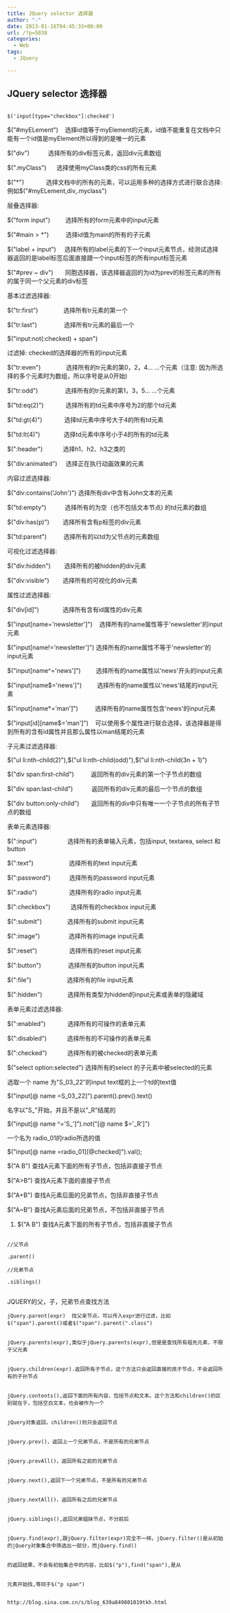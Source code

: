 ```yaml
---
title: JQuery selector 选择器
author: "-"
date: 2013-01-16T04:45:33+00:00
url: /?p=5038
categories:
  - Web
tags:
  - JQuery

---
```

## JQuery selector 选择器
```

$('input[type="checkbox"]:checked')

```

$("#myELement")    选择id值等于myElement的元素，id值不能重复在文档中只能有一个id值是myElement所以得到的是唯一的元素

$("div")           选择所有的div标签元素，返回div元素数组

$(".myClass")      选择使用myClass类的css的所有元素

$("*")             选择文档中的所有的元素，可以运用多种的选择方式进行联合选择: 例如$("#myELement,div,.myclass")

层叠选择器: 

$("form input")         选择所有的form元素中的input元素

$("#main > *")          选择id值为main的所有的子元素

$("label + input")     选择所有的label元素的下一个input元素节点，经测试选择器返回的是label标签后面直接跟一个input标签的所有input标签元素

$("#prev ~ div")       同胞选择器，该选择器返回的为id为prev的标签元素的所有的属于同一个父元素的div标签

基本过滤选择器: 

$("tr:first")               选择所有tr元素的第一个

$("tr:last")                选择所有tr元素的最后一个

$("input:not(:checked) + span")

过滤掉: checked的选择器的所有的input元素

$("tr:even")               选择所有的tr元素的第0，2，4... ...个元素（注意: 因为所选择的多个元素时为数组，所以序号是从0开始) 

$("tr:odd")                选择所有的tr元素的第1，3，5... ...个元素

$("td:eq(2)")             选择所有的td元素中序号为2的那个td元素

$("td:gt(4)")             选择td元素中序号大于4的所有td元素

$("td:lt(4)")              选择td元素中序号小于4的所有的td元素

$(":header")            选择h1、h2、h3之类的

$("div:animated")     选择正在执行动画效果的元素

内容过滤选择器: 

$("div:contains('John')") 选择所有div中含有John文本的元素

$("td:empty")           选择所有的为空（也不包括文本节点) 的td元素的数组

$("div:has(p)")        选择所有含有p标签的div元素

$("td:parent")          选择所有的以td为父节点的元素数组

可视化过滤选择器: 

$("div:hidden")        选择所有的被hidden的div元素

$("div:visible")        选择所有的可视化的div元素

属性过滤选择器: 

$("div[id]")              选择所有含有id属性的div元素

$("input[name='newsletter']")    选择所有的name属性等于'newsletter'的input元素

$("input[name!='newsletter']") 选择所有的name属性不等于'newsletter'的input元素

$("input[name^='news']")         选择所有的name属性以'news'开头的input元素

$("input[name$='news']")         选择所有的name属性以'news'结尾的input元素

$("input[name*='man']")          选择所有的name属性包含'news'的input元素

$("input[id][name$='man']")    可以使用多个属性进行联合选择，该选择器是得到所有的含有id属性并且那么属性以man结尾的元素

子元素过滤选择器: 

$("ul li:nth-child(2)"),$("ul li:nth-child(odd)"),$("ul li:nth-child(3n + 1)")

$("div span:first-child")          返回所有的div元素的第一个子节点的数组

$("div span:last-child")           返回所有的div元素的最后一个节点的数组

$("div button:only-child")       返回所有的div中只有唯一一个子节点的所有子节点的数组

表单元素选择器: 

$(":input")                  选择所有的表单输入元素，包括input, textarea, select 和 button

$(":text")                     选择所有的text input元素

$(":password")           选择所有的password input元素

$(":radio")                   选择所有的radio input元素

$(":checkbox")            选择所有的checkbox input元素

$(":submit")               选择所有的submit input元素

$(":image")                 选择所有的image input元素

$(":reset")                   选择所有的reset input元素

$(":button")                选择所有的button input元素

$(":file")                     选择所有的file input元素

$(":hidden")               选择所有类型为hidden的input元素或表单的隐藏域

表单元素过滤选择器: 

$(":enabled")             选择所有的可操作的表单元素

$(":disabled")            选择所有的不可操作的表单元素

$(":checked")            选择所有的被checked的表单元素

$("select option:selected") 选择所有的select 的子元素中被selected的元素

选取一个 name 为"S_03_22″的input text框的上一个td的text值

$("input[@ name =S_03_22]").parent().prev().text()

名字以"S_"开始，并且不是以"_R"结尾的

$("input[@ name ^='S_']").not("[@ name $='_R']")

一个名为 radio_01的radio所选的值

$("input[@ name =radio_01][@checked]").val();

$("A B") 查找A元素下面的所有子节点，包括非直接子节点

$("A>B") 查找A元素下面的直接子节点

$("A+B") 查找A元素后面的兄弟节点，包括非直接子节点

$("A~B") 查找A元素后面的兄弟节点，不包括非直接子节点

1. $("A B") 查找A元素下面的所有子节点，包括非直接子节点

```
  
//父节点
  
.parent()
  
//兄弟节点
  
.siblings()
  
```

JQUERY的父，子，兄弟节点查找方法
  
    jQuery.parent(expr)  找父亲节点，可以传入expr进行过滤，比如$("span").parent()或者$("span").parent(".class")
  
  
    jQuery.parents(expr),类似于jQuery.parents(expr),但是是查找所有祖先元素，不限于父元素
  
  
    jQuery.children(expr).返回所有子节点，这个方法只会返回直接的孩子节点，不会返回所有的子孙节点
  
  
    jQuery.contents(),返回下面的所有内容，包括节点和文本。这个方法和children()的区别就在于，包括空白文本，也会被作为一个
  
  
    jQuery对象返回，children()则只会返回节点
  
  
    jQuery.prev()，返回上一个兄弟节点，不是所有的兄弟节点
  
  
    jQuery.prevAll()，返回所有之前的兄弟节点
  
  
    jQuery.next(),返回下一个兄弟节点，不是所有的兄弟节点
  
  
    jQuery.nextAll()，返回所有之后的兄弟节点
  
  
    jQuery.siblings(),返回兄弟姐妹节点，不分前后
  
  
    jQuery.find(expr),跟jQuery.filter(expr)完全不一样。jQuery.filter()是从初始的jQuery对象集合中筛选出一部分，而jQuery.find()
  
  
    的返回结果，不会有初始集合中的内容，比如$("p"),find("span"),是从
  
  
    元素开始找,等同于$("p span")
  
  
    http://blog.sina.com.cn/s/blog_639a849801019tkh.html
  
